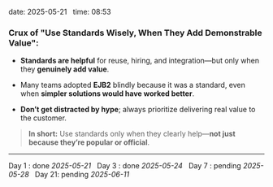 date: 2025-05-21  
time: 08:53  


### **Crux of "Use Standards Wisely, When They Add Demonstrable Value":**

- **Standards are helpful** for reuse, hiring, and integration—but only when they **genuinely add value**.
    
- Many teams adopted **EJB2** blindly because it was a standard, even when **simpler solutions would have worked better**.
    
- **Don’t get distracted by hype**; always prioritize delivering real value to the customer.
    

> **In short:** Use standards only when they clearly help—**not just because they’re popular or official**.

---



Day 1 : done *2025-05-21*  
Day 3 : done *2025-05-24*  
Day 7 : pending *2025-05-28*  
Day 21: pending *2025-06-11*